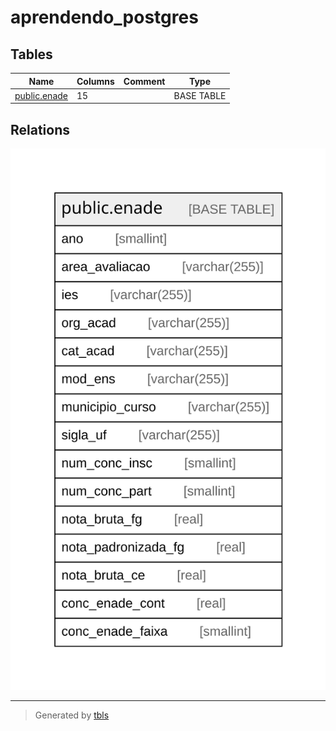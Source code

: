 
# aprendendo_postgres

## Tables

| Name | Columns | Comment | Type |
| ---- | ------- | ------- | ---- |
| [public.enade](public.enade.md) | 15 |  | BASE TABLE |

## Relations

![er](schema.svg)

---

> Generated by [tbls](https://github.com/k1LoW/tbls)
